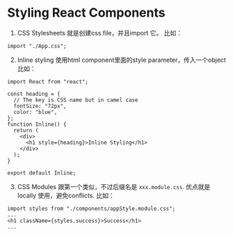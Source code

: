 # Styling React Components

1. CSS Stylesheets
就是创建css file，并且import 它。 比如：
```
import "./App.css";
```
2. Inline styling
使用html component里面的style parameter，传入一个object
比如：
```
import React from "react";

const heading = {
  // The key is CSS name but in camel case
  fontSize: "72px",
  color: "blue",
};
function Inline() {
  return (
    <div>
      <h1 style={heading}>Inline Styling</h1>
    </div>
  );
}

export default Inline;
```
3. CSS Modules
跟第一个类似，不过后缀名是 `xxx.module.css`. 优点就是locally 使用，避免conflicts.
比如：
```
import styles from "./components/appStyle.module.css";
...
<h1 className={styles.success}>Success</h1>
...
```
